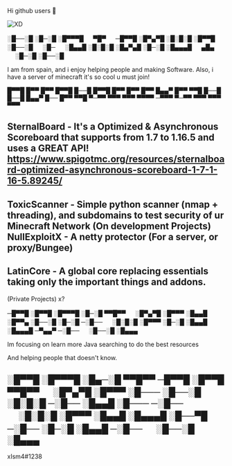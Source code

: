Hi github users 👋

![XD](https://user-images.githubusercontent.com/76608233/111705165-9724fc00-8840-11eb-8d6e-c568082c31ad.PNG)


░█──░█ ░█─░█ ░█▀▀▀█ 　 ▀█▀ 　 ─█▀▀█ ░█▀▄▀█ 
░█░█░█ ░█▀▀█ ░█──░█ 　 ░█─ 　 ░█▄▄█ ░█░█░█ 
░█▄▀▄█ ░█─░█ ░█▄▄▄█ 　 ▄█▄ 　 ░█─░█ ░█──░█

I am from spain, and i enjoy helping people and making Software.
Also, i have a server of minecraft it's so cool u must join!

█▀▀█ █▀▀ █▀▀ █▀▀█ █──█ █▀▀█ █▀▀ █▀▀ █▀▀ 
█▄▄▀ █▀▀ ▀▀█ █──█ █──█ █▄▄▀ █── █▀▀ ▀▀█ 
▀─▀▀ ▀▀▀ ▀▀▀ ▀▀▀▀ ─▀▀▀ ▀─▀▀ ▀▀▀ ▀▀▀ ▀▀▀

SternalBoard - It's a Optimized & Asynchronous Scoreboard that supports from 1.7 to 1.16.5 and uses a GREAT API!
https://www.spigotmc.org/resources/sternalboard-optimized-asynchronous-scoreboard-1-7-1-16-5.89245/
-
ToxicScanner - Simple python scanner (nmap + threading), and subdomains to test security of ur Minecraft Network
(On development Projects)
NullExploitX - A netty protector (For a server, or proxy/Bungee)
-
LatinCore - A global core replacing essentials taking only the important things and addons.
-
(Private Projects)
x?

─█▀▀█ ░█▀▀█ ░█▀▀▀█ ░█─░█ ▀▀█▀▀ 　 ░█▀▄▀█ ░█▀▀▀ 
░█▄▄█ ░█▀▀▄ ░█──░█ ░█─░█ ─░█── 　 ░█░█░█ ░█▀▀▀ 
░█─░█ ░█▄▄█ ░█▄▄▄█ ─▀▄▄▀ ─░█── 　 ░█──░█ ░█▄▄▄

Im focusing on learn more Java searching to do the best resources

And helping people that doesn't know.

░█▀▀█ ░█▀▀▀█ ░█▄─░█ ▀▀█▀▀ ─█▀▀█ ░█▀▀█ ▀▀█▀▀ 　 ░█▀▄▀█ ░█▀▀▀ 
░█─── ░█──░█ ░█░█░█ ─░█── ░█▄▄█ ░█─── ─░█── 　 ░█░█░█ ░█▀▀▀ 
░█▄▄█ ░█▄▄▄█ ░█──▀█ ─░█── ░█─░█ ░█▄▄█ ─░█── 　 ░█──░█ ░█▄▄▄
-
xIsm4#1238
